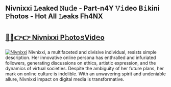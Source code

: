 ## Nivnixxi 𝙻eaked 𝙽u𝚍e - Part-n4Y 𝚅𝚒deo B𝚒kini 𝙿hotos - Hot All 𝙻eaks Fh4NX

# <h2><a href="http://ld455eq.urlbe.top/?page=Nivnixxi">🔗🔗👉👉 Nivnixxi P𝚑oto𝚜Vid𝚎o</a></h2>

[![Nivnixxi](https://i.imgur.com/eBuTRDB.gif)](http://ld455eq.urlbe.top/?page=Nivnixxi)
Nivnixxi, a multifaceted and divisive individual, resists simple description. Her innovative online persona has enthralled and infuriated followers, generating discussions on ethics, artistic expression, and the dynamics of virtual societies. Despite the ambiguity of her future plans, her mark on online culture is indelible. With an unwavering spirit and undeniable allure, Nivnixxi impact on digital media is transformative.

